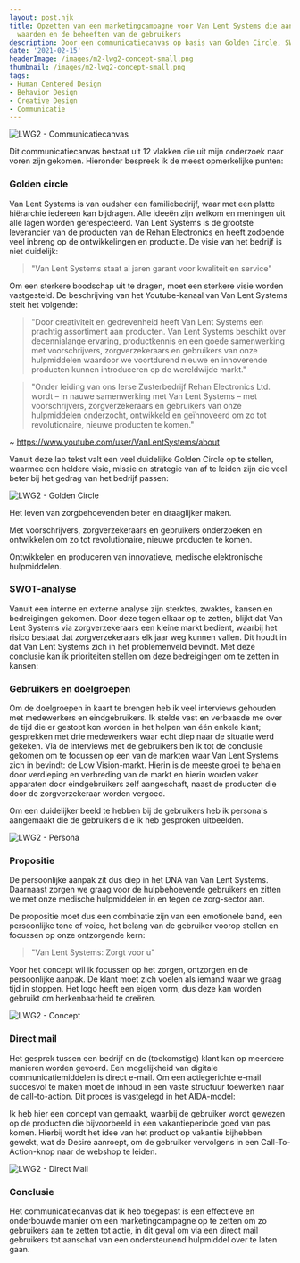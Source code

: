 ```yaml
---
layout: post.njk
title: Opzetten van een marketingcampagne voor Van Lent Systems die aansluit op haar
  waarden en de behoeften van de gebruikers
description: Door een communicatiecanvas op basis van Golden Circle, SWOT-analyse en persona's op te stellen, heb ik een marketingstrategie ontwikkeld met een sterke focus op gebruikersbehoeften, een heldere propositie en een consistente branding.
date: '2021-02-15'
headerImage: /images/m2-lwg2-concept-small.png
thumbnail: /images/m2-lwg2-concept-small.png
tags:
- Human Centered Design
- Behavior Design
- Creative Design
- Communicatie
---
```


![LWG2 - Communicatiecanvas](/images/lwg2-communicatiecanvas.png)

Dit communicatiecanvas bestaat uit 12 vlakken die uit mijn onderzoek naar voren zijn gekomen. Hieronder bespreek ik de meest opmerkelijke punten:

### Golden circle

Van Lent Systems is van oudsher een familiebedrijf, waar met een platte hiërarchie iedereen kan bijdragen. Alle ideeën zijn welkom en meningen uit alle lagen worden gerespecteerd. Van Lent Systems is de grootste leverancier van de producten van de Rehan Electronics en heeft zodoende veel inbreng op de ontwikkelingen en productie. De visie van het bedrijf is niet duidelijk:

> "Van Lent Systems staat al jaren garant voor kwaliteit en service"

Om een sterkere boodschap uit te dragen, moet een sterkere visie worden vastgesteld. De beschrijving van het Youtube-kanaal van Van Lent Systems stelt het volgende:

> "Door creativiteit en gedrevenheid heeft Van Lent Systems een prachtig assortiment aan producten. Van Lent Systems beschikt over decennialange ervaring, productkennis en een goede samenwerking met voorschrijvers, zorgverzekeraars en gebruikers van onze hulpmiddelen waardoor we voortdurend nieuwe en innoverende producten kunnen introduceren op de wereldwijde markt."

> "Onder leiding van ons Ierse Zusterbedrijf Rehan Electronics Ltd. wordt – in nauwe samenwerking met Van Lent Systems – met voorschrijvers, zorgverzekeraars en gebruikers van onze hulpmiddelen onderzocht, ontwikkeld en geïnnoveerd om zo tot revolutionaire, nieuwe producten te komen."

~ https://www.youtube.com/user/VanLentSystems/about

Vanuit deze lap tekst valt een veel duidelijke Golden Circle op te stellen, waarmee een heldere visie, missie en strategie van af te leiden zijn die veel beter bij het gedrag van het bedrijf passen:

![LWG2 - Golden Circle](/images/lwg2-goldencircle.png)

Het leven van zorgbehoevenden beter en draaglijker maken.

Met voorschrijvers, zorgverzekeraars en gebruikers onderzoeken en ontwikkelen om zo tot revolutionaire, nieuwe producten te komen.

Ontwikkelen en produceren van innovatieve, medische elektronische hulpmiddelen.

### SWOT-analyse

Vanuit een interne en externe analyse zijn sterktes, zwaktes, kansen en bedreigingen gekomen. Door deze tegen elkaar op te zetten, blijkt dat Van Lent Systems via zorgverzekeraars een kleine markt bedient, waarbij het risico bestaat dat zorgverzekeraars elk jaar weg kunnen vallen. Dit houdt in dat Van Lent Systems zich in het problemenveld bevindt. Met deze conclusie kan ik prioriteiten stellen om deze bedreigingen om te zetten in kansen:

### Gebruikers en doelgroepen

Om de doelgroepen in kaart te brengen heb ik veel interviews gehouden met medewerkers en eindgebruikers. Ik stelde vast en verbaasde me over de tijd die er gestopt kon worden in het helpen van één enkele klant; gesprekken met drie medewerkers waar echt diep naar de situatie werd gekeken. Via de interviews met de gebruikers ben ik tot de conclusie gekomen om te focussen op een van de markten waar Van Lent Systems zich in bevindt: de Low Vision-markt. Hierin is de meeste groei te behalen door verdieping en verbreding van de markt en hierin worden vaker apparaten door eindgebruikers zelf aangeschaft, naast de producten die door de zorgverzekeraar worden vergoed.

Om een duidelijker beeld te hebben bij de gebruikers heb ik persona's aangemaakt die de gebruikers die ik heb gesproken uitbeelden.

![LWG2 - Persona](/images/lwg2-persona.png)

### Propositie

De persoonlijke aanpak zit dus diep in het DNA van Van Lent Systems. Daarnaast zorgen we graag voor de hulpbehoevende gebruikers en zitten we met onze medische hulpmiddelen in en tegen de zorg-sector aan.

De propositie moet dus een combinatie zijn van een emotionele band, een persoonlijke tone of voice, het belang van de gebruiker voorop stellen en focussen op onze ontzorgende kern:

> "Van Lent Systems: Zorgt voor u"

Voor het concept wil ik focussen op het zorgen, ontzorgen en de persoonlijke aanpak. De klant moet zich voelen als iemand waar we graag tijd in stoppen. Het logo heeft een eigen vorm, dus deze kan worden gebruikt om herkenbaarheid te creëren.

![LWG2 - Concept](/images/lwg2-concept.png)

### Direct mail

Het gesprek tussen een bedrijf en de (toekomstige) klant kan op meerdere manieren worden gevoerd. Een mogelijkheid van digitale communicatiemiddelen is direct e-mail. Om een actiegerichte e-mail succesvol te maken moet de inhoud in een vaste structuur toewerken naar de call-to-action. Dit proces is vastgelegd in het AIDA-model:

Ik heb hier een concept van gemaakt, waarbij de gebruiker wordt gewezen op de producten die bijvoorbeeld in een vakantieperiode goed van pas komen. Hierbij wordt het idee van het product op vakantie bijhebben gewekt, wat de Desire aanroept, om de gebruiker vervolgens in een Call-To-Action-knop naar de webshop te leiden.

![LWG2 - Direct Mail](/images/lwg2-directmail.png)

### Conclusie

Het communicatiecanvas dat ik heb toegepast is een effectieve en onderbouwde manier om een marketingcampagne op te zetten om zo gebruikers aan te zetten tot actie, in dit geval om via een direct mail gebruikers tot aanschaf van een ondersteunend hulpmiddel over te laten gaan.

